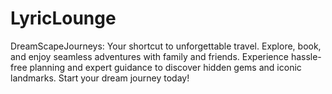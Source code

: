 # LyricLounge
DreamScapeJourneys: Your shortcut to unforgettable travel. Explore, book, and enjoy seamless adventures with family and friends. Experience hassle-free planning and expert guidance to discover hidden gems and iconic landmarks. Start your dream journey today!
